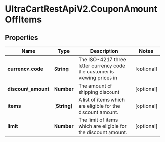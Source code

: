 # UltraCartRestApiV2.CouponAmountOffItems

## Properties

Name | Type | Description | Notes
------------ | ------------- | ------------- | -------------
**currency_code** | **String** | The ISO-4217 three letter currency code the customer is viewing prices in | [optional] 
**discount_amount** | **Number** | The amount of shipping discount | [optional] 
**items** | **[String]** | A list of items which are eligible for the discount amount. | [optional] 
**limit** | **Number** | The limit of items which are eligible for the discount amount. | [optional] 


